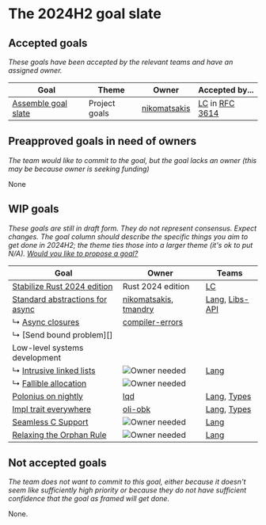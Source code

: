 # The 2024H2 goal slate

## Accepted goals

*These goals have been accepted by the relevant teams and have an assigned owner.*

| Goal                    | Theme         | Owner            | Accepted by...                                                  |
| ----------------------- | ------------- | ---------------- | --------------------------------------------------------------- |
| [Assemble goal slate][] | Project goals | [nikomatsakis][] | [LC] in [RFC 3614](https://github.com/rust-lang/rfcs/pull/3614) |

[nikomatsakis]: https://github.com/nikomatsakis/

## Preapproved goals in need of owners

*The team would like to commit to the goal, but the goal lacks an owner (this may be because owner is seeking funding)*

None

## WIP goals

*These goals are still in draft form. They do not represent consensus. Expect changes. The goal column should describe the specific things you aim to get done in 2024H2; the theme ties those into a larger theme (it's ok to put N/A). [Would you like to propose a goal?](../how_to/propose_a_goal.md)*

| Goal                                | Owner                     | Teams              |
| ----------------------------------- | ------------------------- | ------------------ |
| [Stabilize Rust 2024 edition][]     | Rust 2024 edition         | [LC]               |
| [Standard abstractions for async][] | [nikomatsakis], [tmandry] | [Lang], [Libs-API] |
| ↳ [Async closures][]                | [compiler-errors]         |                    |
| ↳ [Send bound problem][]            |                           |                    |
| Low-level systems development       |                           |                    |
| ↳ [Intrusive linked lists][]        | ![Owner needed][own]      | [Lang]             |
| ↳ [Fallible allocation][]           | ![Owner needed][own]      |                    |
| [Polonius on nightly][]             | [lqd]                     | [Lang], [Types]    |
| [Impl trait everywhere][]           | [oli-obk]                 | [Lang], [Types]    |
| [Seamless C Support][]              | ![Owner needed][own]      | [Lang]             |
| [Relaxing the Orphan Rule][]        | ![Owner needed][own]      | [Lang]             |

## Not accepted goals

*The team does not want to commit to this goal, either because it doesn't seem like sufficiently high priority or because they do not have sufficient confidence that the goal as framed will get done.*

None.

[Assemble goal slate]: ./Project-goal-slate.md
[Stabilize Rust 2024 edition]: ./Rust-2024-Edition.md
[Standard abstractions for async]: ./Async.md
[Async closures]: ./Async--AsyncClosures.md
[Return type notation]: Async--SendBounds.md
[Intrusive linked lists]: ./Async--AsyncClosures.md
[Fallible allocation]: ./Async--AsyncClosures.md
[Return type notation]: ./Async--AsyncClosures.md
[Polonius on nightly]: ./Polonius.md
[Impl trait everywhere]: ./Impl-trait-everywhere.md
[Seamless C Support]: ./Seamless-C-Support.md
[Relaxing the Orphan Rule]: ./Relaxing-the-Orphan-Rule.md

[own]: https://img.shields.io/badge/Owned%20Needed-blue

[nikomatsakis]: https://github.com/nikomatsakis
[tmandry]: https://github.com/tmandry
[lqd]: https://github.com/lqd
[compiler-errors]: https://github.com/compiler-errors
[oli-obk]: https://github.com/oli-obk

[LC]: https://www.rust-lang.org/governance/teams/leadership-council
[Lang]: https://www.rust-lang.org/governance/teams/lang
[Types]: https://www.rust-lang.org/governance/teams/compiler#team-types
[Libs-API]: https://www.rust-lang.org/governance/teams/library#team-libs-api

